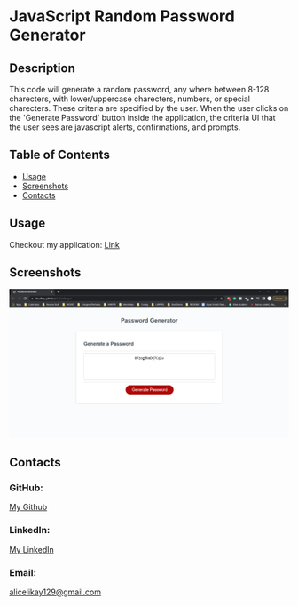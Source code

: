 # JavaScript Random Password Generator

## Description
This code will generate a random password, any where between 8-128 charecters, with lower/uppercase charecters, numbers, or special charecters. These criteria are specified by the user. When the user clicks on the 'Generate Password' button inside the application, the criteria UI that the user sees are javascript alerts, confirmations, and prompts. 

## Table of Contents
* [Usage](#usage)
* [Screenshots](#screenshots)
* [Contacts](#contacts)

## Usage
Checkout my application: [Link](https://alicelikay.github.io/3-Challenge/) 

## Screenshots
![Screenshot](./assets/img/screenshot.png)

## Contacts
### GitHub: 
[My Github](https://github.com/AliCelikay)
### LinkedIn: 
[My LinkedIn](https://www.linkedin.com/in/alicelikay/)
### Email:
alicelikay129@gmail.com
